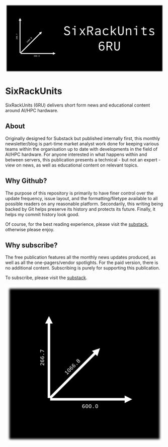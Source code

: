 [![](https://raw.githubusercontent.com/FistOfHit/SixRackUnits/refs/heads/main/assets/header.png)](https://sixrackunits.substack.com)

# SixRackUnits
SixRackUnits (6RU) delivers short form news and educational content around AI/HPC hardware.

## About
Originally designed for Substack but published internally first, this monthly newsletter/blog is part-time market analyst work done for keeping various teams within the organisation up to date with developments in the field of AI/HPC hardware. For anyone interested in what happens within and between servers, this publication presents a technical - but not an expert - view on news, as well as educational content on relevant topics.

## Why Github?
The purpose of this repository is primarily to have finer control over the update frequency, issue layout, and the formatting/filetype available to all possible readers on any reasonable platform. Secondarily, this writing being backed by Git helps preserve its history and protects its future. Finally, it helps my commit history look good.

Of course, for the best reading experience, please visit the [substack](https://sixrackunits.substack.com), otherwise please enjoy. 

## Why subscribe?
The free publication features all the monthly news updates produced, as well as all the one-pagers/vendor spotlights. For the paid version, there is no additional content. Subscribing is purely for supporting this publication.

To subscribe, please visit the [substack](https://sixrackunits.substack.com).

[![](https://raw.githubusercontent.com/FistOfHit/SixRackUnits/refs/heads/main/assets/logo.png)](https://sixrackunits.substack.com)
